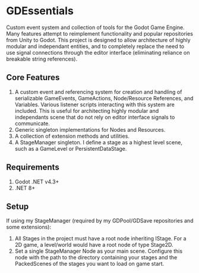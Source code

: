 GDEssentials
=================
Custom event system and collection of tools for the Godot Game Engine. Many features attempt to reimplement functionality and popular repositories from Unity to Godot. This project is designed to allow architecture of highly modular and independant entities, and to completely replace the need to use signal connections through the editor interface (eliminating reliance on breakable string references).

Core Features
----
1. A custom event and referencing system for creation and handling of serializable GameEvents, GameActions, Node/Resource References, and Variables. Various listener scripts interacting with this system are included. This is useful for architecting highly modular and independants scene that do not rely on editor interface signals to communicate.
2. Generic singleton implementations for Nodes and Resources.
3. A collection of extension methods and utilities.
4. A StageManager singleton. I define a stage as a highest level scene, such as a GameLevel or PersistentDataStage.

Requirements
----
1. Godot .NET v4.3+
2. .NET 8+

Setup
----
If using my StageManager (required by my GDPool/GDSave repositories and some extensions):
1. All Stages in the project must have a root node inheriting IStage. For a 2D game, a level/world would have a root node of type Stage2D.
2. Set a single StageManager Node as your main scene. Configure this node with the path to the directory containing your stages and the PackedScenes of the stages you want to load on game start.
